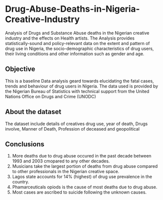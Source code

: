 # Drug-Abuse-Deaths-in-Nigeria-Creative-Industry
Analysis of Drugs and Substance Abuse deaths in the Nigerian creative industry and the effects on Health artists. The Analysis provides statistically-sound and policy-relevant
data on the extent and pattern of drug use in Nigeria, the socio-demographic characteristics of drug users, their living conditions and other information such as gender and age.
## Objective
This is a baseline Data analysis geard towards elucidating the fatal cases, trends and behaviour of drug users in Nigeria.
The data used is provided by the Nigerian Bureau of Statistics with technical support from the United Nations Office on Drugs and Crime (UNODC)

## About the dataset
The dataset include details of creatives drug use, year of death, Drugs involve, Manner of Death, Profession of deceased and geopolitical

## Conclusions
1. More deaths due to drug abuse occured in the past decade between 1993 and 2003 cmopared to any other decades.
2. Musicians take the largest portion of deaths from drug abuse compared to other professionals in the Nigerian creative space.
3. Lagos state accounts for 14% (highest) of drug use prevalence in the country.
4. Phamarceuticals opiods is the cause of most deaths due to drug abuse.
5. Most cases are ascribed to suicide following the unknown causes.
